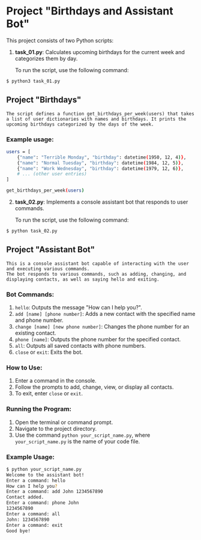 # Project "Birthdays and Assistant Bot"

This project consists of two Python scripts:

1. **task_01.py**: Calculates upcoming birthdays for the current week and categorizes them by day.

   To run the script, use the following command:
```bash
$ python3 task_01.py
```

## Project "Birthdays"
    The script defines a function get_birthdays_per_week(users) that takes a list of user dictionaries with names and birthdays. It prints the upcoming birthdays categorized by the days of the week.

### Example usage:
```bash
users = [
    {"name": "Terrible Monday", "birthday": datetime(1950, 12, 4)},
    {"name": "Normal Tuesday", "birthday": datetime(1984, 12, 5)},
    {"name": "Work Wednesday", "birthday": datetime(1979, 12, 6)},
    # ... (other user entries)
]

get_birthdays_per_week(users)
```

2. **task_02.py**: Implements a console assistant bot that responds to user commands.

    To run the script, use the following command:
```bash
$ python task_02.py
```

## Project "Assistant Bot"
    This is a console assistant bot capable of interacting with the user and executing various commands.
    The bot responds to various commands, such as adding, changing, and displaying contacts, as well as saying hello and exiting.

### Bot Commands:

1. `hello`: Outputs the message "How can I help you?".
2. `add [name] [phone number]`: Adds a new contact with the specified name and phone number.
3. `change [name] [new phone number]`: Changes the phone number for an existing contact.
4. `phone [name]`: Outputs the phone number for the specified contact.
5. `all`: Outputs all saved contacts with phone numbers.
6. `close` or `exit`: Exits the bot.

### How to Use:

1. Enter a command in the console.
2. Follow the prompts to add, change, view, or display all contacts.
3. To exit, enter `close` or `exit`.

### Running the Program:

1. Open the terminal or command prompt.
2. Navigate to the project directory.
3. Use the command `python your_script_name.py`, where `your_script_name.py` is the name of your code file.

### Example Usage:
```bash
$ python your_script_name.py
Welcome to the assistant bot!
Enter a command: hello
How can I help you?
Enter a command: add John 1234567890
Contact added.
Enter a command: phone John
1234567890
Enter a command: all
John: 1234567890
Enter a command: exit
Good bye!
```